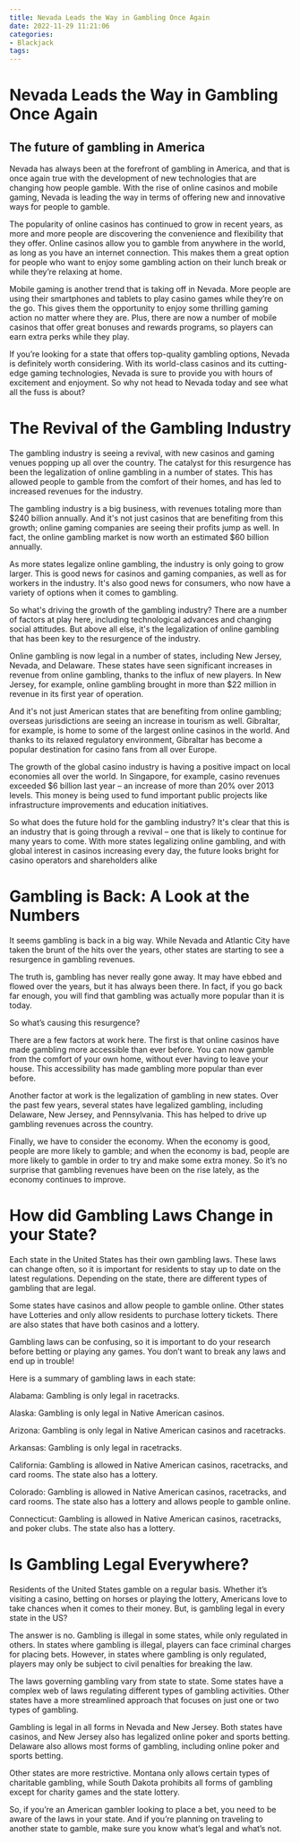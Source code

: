 ```yaml
---
title: Nevada Leads the Way in Gambling Once Again
date: 2022-11-29 11:21:06
categories:
- Blackjack
tags:
---
```



#  Nevada Leads the Way in Gambling Once Again

## The future of gambling in America

Nevada has always been at the forefront of gambling in America, and that is once again true with the development of new technologies that are changing how people gamble. With the rise of online casinos and mobile gaming, Nevada is leading the way in terms of offering new and innovative ways for people to gamble.

The popularity of online casinos has continued to grow in recent years, as more and more people are discovering the convenience and flexibility that they offer. Online casinos allow you to gamble from anywhere in the world, as long as you have an internet connection. This makes them a great option for people who want to enjoy some gambling action on their lunch break or while they’re relaxing at home.

Mobile gaming is another trend that is taking off in Nevada. More people are using their smartphones and tablets to play casino games while they’re on the go. This gives them the opportunity to enjoy some thrilling gaming action no matter where they are. Plus, there are now a number of mobile casinos that offer great bonuses and rewards programs, so players can earn extra perks while they play.

If you’re looking for a state that offers top-quality gambling options, Nevada is definitely worth considering. With its world-class casinos and its cutting-edge gaming technologies, Nevada is sure to provide you with hours of excitement and enjoyment. So why not head to Nevada today and see what all the fuss is about?

#  The Revival of the Gambling Industry

The gambling industry is seeing a revival, with new casinos and gaming venues popping up all over the country. The catalyst for this resurgence has been the legalization of online gambling in a number of states. This has allowed people to gamble from the comfort of their homes, and has led to increased revenues for the industry.

The gambling industry is a big business, with revenues totaling more than $240 billion annually. And it's not just casinos that are benefiting from this growth; online gaming companies are seeing their profits jump as well. In fact, the online gambling market is now worth an estimated $60 billion annually.

As more states legalize online gambling, the industry is only going to grow larger. This is good news for casinos and gaming companies, as well as for workers in the industry. It's also good news for consumers, who now have a variety of options when it comes to gambling.

So what's driving the growth of the gambling industry? There are a number of factors at play here, including technological advances and changing social attitudes. But above all else, it's the legalization of online gambling that has been key to the resurgence of the industry.

Online gambling is now legal in a number of states, including New Jersey, Nevada, and Delaware. These states have seen significant increases in revenue from online gambling, thanks to the influx of new players. In New Jersey, for example, online gambling brought in more than $22 million in revenue in its first year of operation.

And it's not just American states that are benefiting from online gambling; overseas jurisdictions are seeing an increase in tourism as well. Gibraltar, for example, is home to some of the largest online casinos in the world. And thanks to its relaxed regulatory environment, Gibraltar has become a popular destination for casino fans from all over Europe.

The growth of the global casino industry is having a positive impact on local economies all over the world. In Singapore, for example, casino revenues exceeded $6 billion last year – an increase of more than 20% over 2013 levels. This money is being used to fund important public projects like infrastructure improvements and education initiatives.

So what does the future hold for the gambling industry? It's clear that this is an industry that is going through a revival – one that is likely to continue for many years to come. With more states legalizing online gambling, and with global interest in casinos increasing every day, the future looks bright for casino operators and shareholders alike

#  Gambling is Back: A Look at the Numbers

It seems gambling is back in a big way. While Nevada and Atlantic City have taken the brunt of the hits over the years, other states are starting to see a resurgence in gambling revenues.

The truth is, gambling has never really gone away. It may have ebbed and flowed over the years, but it has always been there. In fact, if you go back far enough, you will find that gambling was actually more popular than it is today.

So what’s causing this resurgence?

There are a few factors at work here. The first is that online casinos have made gambling more accessible than ever before. You can now gamble from the comfort of your own home, without ever having to leave your house. This accessibility has made gambling more popular than ever before.

Another factor at work is the legalization of gambling in new states. Over the past few years, several states have legalized gambling, including Delaware, New Jersey, and Pennsylvania. This has helped to drive up gambling revenues across the country.

Finally, we have to consider the economy. When the economy is good, people are more likely to gamble; and when the economy is bad, people are more likely to gamble in order to try and make some extra money. So it’s no surprise that gambling revenues have been on the rise lately, as the economy continues to improve.

#  How did Gambling Laws Change in your State?

Each state in the United States has their own gambling laws. These laws can change often, so it is important for residents to stay up to date on the latest regulations. Depending on the state, there are different types of gambling that are legal.

Some states have casinos and allow people to gamble online. Other states have Lotteries and only allow residents to purchase lottery tickets. There are also states that have both casinos and a lottery.

 Gambling laws can be confusing, so it is important to do your research before betting or playing any games. You don’t want to break any laws and end up in trouble!

Here is a summary of gambling laws in each state:

Alabama: Gambling is only legal in racetracks.

Alaska: Gambling is only legal in Native American casinos.

Arizona: Gambling is only legal in Native American casinos and racetracks.

Arkansas: Gambling is only legal in racetracks.

California: Gambling is allowed in Native American casinos, racetracks, and card rooms. The state also has a lottery.

Colorado: Gambling is allowed in Native American casinos, racetracks, and card rooms. The state also has a lottery and allows people to gamble online.

Connecticut: Gambling is allowed in Native American casinos, racetracks, and poker clubs. The state also has a lottery.

#  Is Gambling Legal Everywhere?

Residents of the United States gamble on a regular basis. Whether it’s visiting a casino, betting on horses or playing the lottery, Americans love to take chances when it comes to their money. But, is gambling legal in every state in the US?

The answer is no. Gambling is illegal in some states, while only regulated in others. In states where gambling is illegal, players can face criminal charges for placing bets. However, in states where gambling is only regulated, players may only be subject to civil penalties for breaking the law.

The laws governing gambling vary from state to state. Some states have a complex web of laws regulating different types of gambling activities. Other states have a more streamlined approach that focuses on just one or two types of gambling.

Gambling is legal in all forms in Nevada and New Jersey. Both states have casinos, and New Jersey also has legalized online poker and sports betting. Delaware also allows most forms of gambling, including online poker and sports betting.

Other states are more restrictive. Montana only allows certain types of charitable gambling, while South Dakota prohibits all forms of gambling except for charity games and the state lottery.

So, if you’re an American gambler looking to place a bet, you need to be aware of the laws in your state. And if you’re planning on traveling to another state to gamble, make sure you know what’s legal and what’s not.